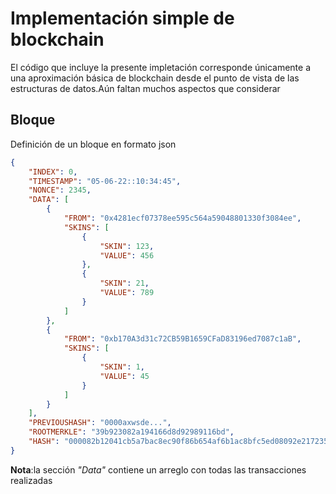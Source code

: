 # Implementación simple de blockchain
El código que incluye la presente impletación corresponde únicamente a una aproximación básica de blockchain desde el punto de vista de las estructuras de datos.Aún faltan muchos aspectos que considerar

## Bloque
Definición de un bloque en formato json
```json
{
    "INDEX": 0,
    "TIMESTAMP": "05-06-22::10:34:45",
    "NONCE": 2345,
    "DATA": [
        {
            "FROM": "0x4281ecf07378ee595c564a59048801330f3084ee",
            "SKINS": [
                {
                    "SKIN": 123,
                    "VALUE": 456
                },
                {
                    "SKIN": 21,
                    "VALUE": 789
                }
            ]
        },
        {
            "FROM": "0xb170A3d31c72CB59B1659CFaD83196ed7087c1aB",
            "SKINS": [
                {
                    "SKIN": 1,
                    "VALUE": 45
                }
            ]
        }
    ],
    "PREVIOUSHASH": "0000axwsde...",
    "ROOTMERKLE": "39b923082a194166d8d92989116bd",
    "HASH": "000082b12041cb5a7bac8ec90f86b654af6b1ac8bfc5ed08092e217235df0229"
}
```

**Nota**:la sección *"Data"* contiene un arreglo con todas las transacciones realizadas